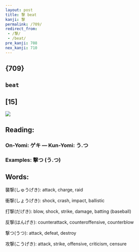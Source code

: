 ```yaml
---
layout: post
title: 撃 beat
kanji: 撃
permalink: /709/
redirect_from:
 - /撃/
 - /beat/
pre_kanji: 708
nex_kanji: 710
---
```


## {709}

## `beat`

## [15]

<div class="stroke"><img src="E69283.png" /></div>

## Reading:

### On-Yomi: ゲキ &mdash; Kun-Yomi: う.つ

### Examples: 撃つ (う.つ)

## Words:

襲撃(しゅうげき): attack, charge, raid

衝撃(しょうげき): shock, crash, impact, ballistic

打撃(だげき): blow, shock, strike, damage, batting (baseball)

反撃(はんげき): counterattack, counteroffensive, counterblow

撃つ(うつ): attack, defeat, destroy

攻撃(こうげき): attack, strike, offensive, criticism, censure
